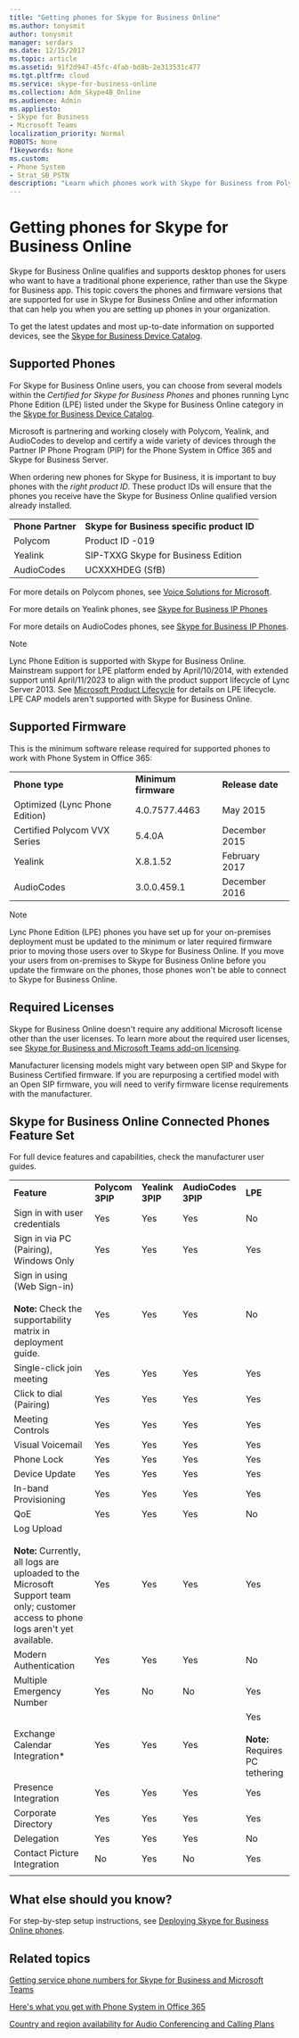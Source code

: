 ```yaml
---
title: "Getting phones for Skype for Business Online"
ms.author: tonysmit
author: tonysmit
manager: serdars
ms.date: 12/15/2017
ms.topic: article
ms.assetid: 91f2d947-45fc-4fab-bd8b-2e313531c477
ms.tgt.pltfrm: cloud
ms.service: skype-for-business-online
ms.collection: Adm_Skype4B_Online
ms.audience: Admin
ms.appliesto: 
- Skype for Business
- Microsoft Teams
localization_priority: Normal
ROBOTS: None
f1keywords: None
ms.custom:
- Phone System
- Strat_SB_PSTN
description: "Learn which phones work with Skype for Business from Polycom, HP, and Mitel, and the required licenses. "
---
```


# Getting phones for Skype for Business Online

Skype for Business Online qualifies and supports desktop phones for users who want to have a traditional phone experience, rather than use the Skype for Business app. This topic covers the phones and firmware versions that are supported for use in Skype for Business Online and other information that can help you when you are setting up phones in your organization.
  
To get the latest updates and most up-to-date information on supported devices, see the [Skype for Business Device Catalog](http://partnersolutions.skypeforbusiness.com/solutionscatalog).
  
## Supported Phones

For Skype for Business Online users, you can choose from several models within the *Certified for Skype for Business Phones*  and phones running Lync Phone Edition (LPE) listed under the Skype for Business Online category in the [Skype for Business Device Catalog](http://partnersolutions.skypeforbusiness.com/solutionscatalog).
  
Microsoft is partnering and working closely with Polycom, Yealink, and AudioCodes to develop and certify a wide variety of devices through the Partner IP Phone Program (PIP) for the Phone System in Office 365 and Skype for Business Server.
  
When ordering new phones for Skype for Business, it is important to buy phones with the *right product ID*. These product IDs will ensure that the phones you receive have the Skype for Business Online qualified version already installed.
  
|||
|:-----|:-----|
|**Phone Partner** <br/> |**Skype for Business specific product ID** <br/> |
|Polycom  <br/> |Product ID -019  <br/> |
|Yealink  <br/> |SIP-TXXG Skype for Business Edition  <br/> |
|AudioCodes  <br/> |UCXXXHDEG (SfB)  <br/> |
   
For more details on Polycom phones, see [Voice Solutions for Microsoft](http://www.polycom.com/voice-conferencing-solutions/desktop-ip-phones.html).
  
For more details on Yealink phones, see [Skype for Business IP Phones](http://www.yealink.com/products_top_2.html)
  
For more details on AudioCodes phones, see [Skype for Business IP Phones](https://www.audiocodes.com/solutions-products/products/products-for-microsoft-365/ip-phones-room-solutions).
  
> [!NOTE]
> Lync Phone Edition is supported with Skype for Business Online. Mainstream support for LPE platform ended by April/10/2014, with extended support until April/11/2023 to align with the product support lifecycle of Lync Server 2013. See [Microsoft Product Lifecycle](https://support.microsoft.com/en-us/lifecycle/search?qid=&amp;alpha=Lync%20Phone%20Edition&amp;Filter=FilterNO) for details on LPE lifecycle. LPE CAP models aren't supported with Skype for Business Online.
  
## Supported Firmware

This is the minimum software release required for supported phones to work with Phone System in Office 365:
  
||||
|:-----|:-----|:-----|
|**Phone type** <br/> |**Minimum firmware** <br/> |**Release date** <br/> |
|Optimized (Lync Phone Edition)  <br/> |4.0.7577.4463  <br/> |May 2015  <br/> |
|Certified Polycom VVX Series  <br/> |5.4.0A  <br/> |December 2015  <br/> |
|Yealink  <br/> |X.8.1.52  <br/> |February 2017  <br/> |
|AudioCodes  <br/> |3.0.0.459.1  <br/> |December 2016  <br/> |
   
> [!NOTE]
> Lync Phone Edition (LPE) phones you have set up for your on-premises deployment must be updated to the minimum or later required firmware prior to moving those users over to Skype for Business Online. If you move your users from on-premises to Skype for Business Online before you update the firmware on the phones, those phones won't be able to connect to Skype for Business Online. 
  
## Required Licenses

Skype for Business Online doesn't require any additional Microsoft license other than the user licenses. To learn more about the required user licenses, see [Skype for Business and Microsoft Teams add-on licensing](../../skype-for-business-and-microsoft-teams-add-on-licensing/skype-for-business-and-microsoft-teams-add-on-licensing.md).
  
Manufacturer licensing models might vary between open SIP and Skype for Business Certified firmware. If you are repurposing a certified model with an Open SIP firmware, you will need to verify firmware license requirements with the manufacturer.
  
## Skype for Business Online Connected Phones Feature Set

For full device features and capabilities, check the manufacturer user guides.
  
||||||
|:-----|:-----|:-----|:-----|:-----|
|**Feature** <br/> |**Polycom 3PIP** <br/> |**Yealink 3PIP** <br/> |**AudioCodes 3PIP** <br/> |**LPE** <br/> |
|Sign in with user credentials  <br/> |Yes  <br/> |Yes  <br/> |Yes  <br/> |No  <br/> |
|Sign in via PC (Pairing), Windows Only  <br/> |Yes  <br/> |Yes  <br/> |Yes  <br/> |Yes  <br/> |
|Sign in using (Web Sign-in)  <br/>  <br/> **Note:** Check the supportability matrix in deployment guide.           |Yes  <br/> |Yes  <br/> |Yes  <br/> |No  <br/> |
|Single-click join meeting  <br/> |Yes  <br/> |Yes  <br/> |Yes  <br/> |Yes  <br/> |
|Click to dial (Pairing)  <br/> |Yes  <br/> |Yes  <br/> |Yes  <br/> |Yes  <br/> |
|Meeting Controls  <br/> |Yes  <br/> |Yes  <br/> |Yes  <br/> |Yes  <br/> |
|Visual Voicemail  <br/> |Yes  <br/> |Yes  <br/> |Yes  <br/> |Yes  <br/> |
|Phone Lock  <br/> |Yes  <br/> |Yes  <br/> |Yes  <br/> |Yes  <br/> |
|Device Update  <br/> |Yes  <br/> |Yes  <br/> |Yes  <br/> |Yes  <br/> |
|In-band Provisioning  <br/> |Yes  <br/> |Yes  <br/> |Yes  <br/> |Yes  <br/> |
|QoE  <br/> |Yes  <br/> |Yes  <br/> |Yes  <br/> |No  <br/> |
|Log Upload  <br/> <br/> **Note:** Currently, all logs are uploaded to the Microsoft Support team only; customer access to phone logs aren't yet available.           |Yes  <br/> |Yes  <br/> |Yes  <br/> |Yes  <br/> |
|Modern Authentication  <br/> |Yes  <br/> |Yes  <br/> |Yes  <br/> |No  <br/> |
|Multiple Emergency Number  <br/> |Yes  <br/> |No  <br/> |No  <br/> |Yes  <br/> |
|Exchange Calendar Integration*  <br/> |Yes  <br/> |Yes  <br/> |Yes  <br/> |Yes  <br/> <br/> **Note:** Requires PC tethering           |
|Presence Integration  <br/> |Yes  <br/> |Yes  <br/> |Yes  <br/> |Yes  <br/> |
|Corporate Directory  <br/> |Yes  <br/> |Yes  <br/> |Yes  <br/> |Yes  <br/> |
|Delegation  <br/> |Yes  <br/> |Yes  <br/> |Yes  <br/> |No  <br/> |
|Contact Picture Integration  <br/> |No  <br/> |Yes  <br/> |No  <br/> |Yes  <br/> |
||||||
   
## What else should you know?
For step-by-step setup instructions, see [Deploying Skype for Business Online phones](deploying-skype-for-business-online-phones.md).

## Related topics
[Getting service phone numbers for Skype for Business and Microsoft Teams](getting-service-phone-numbers-for-skype-for-business-and-microsoft-teams.md)

[Here's what you get with Phone System in Office 365](here-s-what-you-get-with-phone-system-in-office-365.md)

[Country and region availability for Audio Conferencing and Calling Plans](../country-and-region-availability-for-audio-conferencing-and-calling-plans/country-and-region-availability-for-audio-conferencing-and-calling-plans.md)

